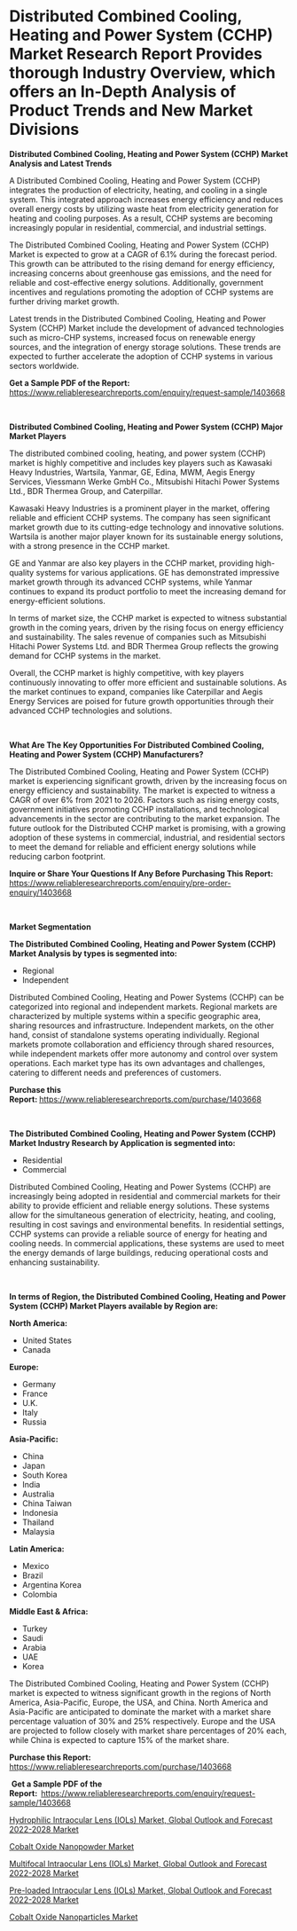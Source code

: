 <p><h1>Distributed Combined Cooling, Heating and Power System (CCHP) Market Research Report Provides thorough Industry Overview, which offers an In-Depth Analysis of Product Trends and New Market Divisions</h1></p><p><strong>Distributed Combined Cooling, Heating and Power System (CCHP) Market Analysis and Latest Trends</strong></p>
<p><p>A Distributed Combined Cooling, Heating and Power System (CCHP) integrates the production of electricity, heating, and cooling in a single system. This integrated approach increases energy efficiency and reduces overall energy costs by utilizing waste heat from electricity generation for heating and cooling purposes. As a result, CCHP systems are becoming increasingly popular in residential, commercial, and industrial settings.</p><p>The Distributed Combined Cooling, Heating and Power System (CCHP) Market is expected to grow at a CAGR of 6.1% during the forecast period. This growth can be attributed to the rising demand for energy efficiency, increasing concerns about greenhouse gas emissions, and the need for reliable and cost-effective energy solutions. Additionally, government incentives and regulations promoting the adoption of CCHP systems are further driving market growth.</p><p>Latest trends in the Distributed Combined Cooling, Heating and Power System (CCHP) Market include the development of advanced technologies such as micro-CHP systems, increased focus on renewable energy sources, and the integration of energy storage solutions. These trends are expected to further accelerate the adoption of CCHP systems in various sectors worldwide.</p></p>
<p><strong>Get a Sample PDF of the Report:&nbsp;</strong> <a href="https://www.reliableresearchreports.com/enquiry/request-sample/1403668">https://www.reliableresearchreports.com/enquiry/request-sample/1403668</a></p>
<p>&nbsp;</p>
<p><strong>Distributed Combined Cooling, Heating and Power System (CCHP) Major Market Players</strong></p>
<p><p>The distributed combined cooling, heating, and power system (CCHP) market is highly competitive and includes key players such as Kawasaki Heavy Industries, Wartsila, Yanmar, GE, Edina, MWM, Aegis Energy Services, Viessmann Werke GmbH Co., Mitsubishi Hitachi Power Systems Ltd., BDR Thermea Group, and Caterpillar.</p><p>Kawasaki Heavy Industries is a prominent player in the market, offering reliable and efficient CCHP systems. The company has seen significant market growth due to its cutting-edge technology and innovative solutions. Wartsila is another major player known for its sustainable energy solutions, with a strong presence in the CCHP market.</p><p>GE and Yanmar are also key players in the CCHP market, providing high-quality systems for various applications. GE has demonstrated impressive market growth through its advanced CCHP systems, while Yanmar continues to expand its product portfolio to meet the increasing demand for energy-efficient solutions.</p><p>In terms of market size, the CCHP market is expected to witness substantial growth in the coming years, driven by the rising focus on energy efficiency and sustainability. The sales revenue of companies such as Mitsubishi Hitachi Power Systems Ltd. and BDR Thermea Group reflects the growing demand for CCHP systems in the market.</p><p>Overall, the CCHP market is highly competitive, with key players continuously innovating to offer more efficient and sustainable solutions. As the market continues to expand, companies like Caterpillar and Aegis Energy Services are poised for future growth opportunities through their advanced CCHP technologies and solutions.</p></p>
<p>&nbsp;</p>
<p><strong>What Are The Key Opportunities For Distributed Combined Cooling, Heating and Power System (CCHP) Manufacturers?</strong></p>
<p><p>The Distributed Combined Cooling, Heating and Power System (CCHP) market is experiencing significant growth, driven by the increasing focus on energy efficiency and sustainability. The market is expected to witness a CAGR of over 6% from 2021 to 2026. Factors such as rising energy costs, government initiatives promoting CCHP installations, and technological advancements in the sector are contributing to the market expansion. The future outlook for the Distributed CCHP market is promising, with a growing adoption of these systems in commercial, industrial, and residential sectors to meet the demand for reliable and efficient energy solutions while reducing carbon footprint.</p></p>
<p><strong>Inquire or Share Your Questions If Any Before Purchasing This Report:</strong> <a href="https://www.reliableresearchreports.com/enquiry/pre-order-enquiry/1403668">https://www.reliableresearchreports.com/enquiry/pre-order-enquiry/1403668</a></p>
<p>&nbsp;</p>
<p><strong>Market Segmentation</strong></p>
<p><strong>The Distributed Combined Cooling, Heating and Power System (CCHP) Market Analysis by types is segmented into:</strong></p>
<p><ul><li>Regional</li><li>Independent</li></ul></p>
<p><p>Distributed Combined Cooling, Heating and Power Systems (CCHP) can be categorized into regional and independent markets. Regional markets are characterized by multiple systems within a specific geographic area, sharing resources and infrastructure. Independent markets, on the other hand, consist of standalone systems operating individually. Regional markets promote collaboration and efficiency through shared resources, while independent markets offer more autonomy and control over system operations. Each market type has its own advantages and challenges, catering to different needs and preferences of customers.</p></p>
<p><strong>Purchase this Report:&nbsp;</strong><a href="https://www.reliableresearchreports.com/purchase/1403668">https://www.reliableresearchreports.com/purchase/1403668</a></p>
<p>&nbsp;</p>
<p><strong>The Distributed Combined Cooling, Heating and Power System (CCHP) Market Industry Research by Application is segmented into:</strong></p>
<p><ul><li>Residential</li><li>Commercial</li></ul></p>
<p><p>Distributed Combined Cooling, Heating and Power Systems (CCHP) are increasingly being adopted in residential and commercial markets for their ability to provide efficient and reliable energy solutions. These systems allow for the simultaneous generation of electricity, heating, and cooling, resulting in cost savings and environmental benefits. In residential settings, CCHP systems can provide a reliable source of energy for heating and cooling needs. In commercial applications, these systems are used to meet the energy demands of large buildings, reducing operational costs and enhancing sustainability.</p></p>
<p>&nbsp;</p>
<p><strong>In terms of Region, the Distributed Combined Cooling, Heating and Power System (CCHP) Market Players available by Region are:</strong></p>
<p>
    <p> <strong> North America: </strong>
        <ul>
            <li>United States</li>
            <li>Canada</li>
        </ul>
        </p> 
    <p> <strong> Europe: </strong>
        <ul>
            <li>Germany</li>
            <li>France</li>
            <li>U.K.</li>
            <li>Italy</li>
            <li>Russia</li>
        </ul>
        </p> 
    <p> <strong> Asia-Pacific: </strong>
        <ul>
            <li>China</li>
            <li>Japan</li>
            <li>South Korea</li>
            <li>India</li>
            <li>Australia</li>
            <li>China Taiwan</li>
            <li>Indonesia</li>
            <li>Thailand</li>
            <li>Malaysia</li>
        </ul>
        </p> 
    <p> <strong> Latin America: </strong>
        <ul>
            <li>Mexico</li>
            <li>Brazil</li>
            <li>Argentina Korea</li>
            <li>Colombia</li>
        </ul>
        </p> 
    <p> <strong> Middle East & Africa: </strong>
        <ul>
            <li>Turkey</li>
            <li>Saudi</li>
            <li>Arabia</li>
            <li>UAE</li>
            <li>Korea</li>
        </ul>
    </p>
    </p>
<p><p>The Distributed Combined Cooling, Heating and Power System (CCHP) market is expected to witness significant growth in the regions of North America, Asia-Pacific, Europe, the USA, and China. North America and Asia-Pacific are anticipated to dominate the market with a market share percentage valuation of 30% and 25% respectively. Europe and the USA are projected to follow closely with market share percentages of 20% each, while China is expected to capture 15% of the market share.</p></p>
<p><strong>Purchase this Report: </strong><a href="https://www.reliableresearchreports.com/purchase/1403668">https://www.reliableresearchreports.com/purchase/1403668</a></p>
<p>&nbsp;<strong>Get a Sample PDF of the Report:&nbsp;&nbsp;</strong><a href="https://www.reliableresearchreports.com/enquiry/request-sample/1403668">https://www.reliableresearchreports.com/enquiry/request-sample/1403668</a></p>
<p><strong></strong></p>
<p><p><a href="https://meowing-canidae-761.notion.site/Hydrophilic-Intraocular-Lens-IOLs-Market-Global-Outlook-and-Forecast-2022-2028-Market-Offers-Prov-3e368e5b03214ec2aa0941fcc9f5ff9f">Hydrophilic Intraocular Lens (IOLs) Market, Global Outlook and Forecast 2022-2028 Market</a></p><p><a href="https://view.publitas.com/reportprime-1/cobalt-oxide-nanopowder-market-size-growth-outlook-from-2024-to-2031-projecting-at-markets-trends-analysis-by-application-regional-outlook-and-revenue/">Cobalt Oxide Nanopowder Market</a></p><p><a href="https://fearless-okapi-6c8.notion.site/Multifocal-Intraocular-Lens-IOLs-Market-Global-Outlook-and-Forecast-2022-2028-Market-Size-2024--6a6dbf49c9584bd0806fad8cc49859ae">Multifocal Intraocular Lens (IOLs) Market, Global Outlook and Forecast 2022-2028 Market</a></p><p><a href="https://noble-drawer-34c.notion.site/Pre-loaded-Intraocular-Lens-IOLs-Market-Global-Outlook-and-Forecast-2022-2028-Market-Provides-Det-7129eca286d340b3859807c7d966a440">Pre-loaded Intraocular Lens (IOLs) Market, Global Outlook and Forecast 2022-2028 Market</a></p><p><a href="https://view.publitas.com/reportprime-1/cobalt-oxide-nanoparticles-market-research-report-forecasted-for-period-from-2024-2031-by-market-type-market-application-and-region/">Cobalt Oxide Nanoparticles Market</a></p></p>